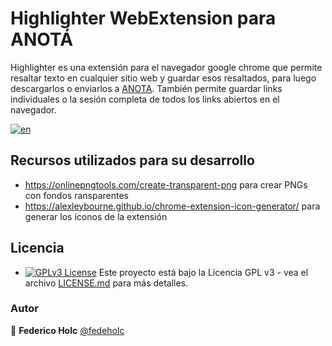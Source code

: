 # Highlighter WebExtension para ANOTÁ

Highlighter es una extensión para el navegador google chrome que permite resaltar texto en cualquier sitio web y guardar esos resaltados, para luego descargarlos o enviarlos a [ANOTA](https://github.com/fedeholc/anota-front-react). También permite guardar links individuales o la sesión completa de todos los links abiertos en el navegador.

[![en](https://img.shields.io/badge/lang-en-red.svg)](https://github.com/fedeholc/anota-highlighter/blob/main/README.md)

## Recursos utilizados para su desarrollo

- <https://onlinepngtools.com/create-transparent-png> para crear PNGs con fondos ransparentes
- <https://alexleybourne.github.io/chrome-extension-icon-generator/> para generar los íconos de la extensión

## Licencia

- [![GPLv3 License](https://img.shields.io/badge/License-GPL%20v3-yellow.svg)](https://opensource.org/licenses/) Este proyecto está bajo la Licencia GPL v3 - vea el archivo [LICENSE.md](LICENSE.md) para más detalles.

### Autor

👤 **Federico Holc** [@fedeholc](https://github.com/fedeholc)
